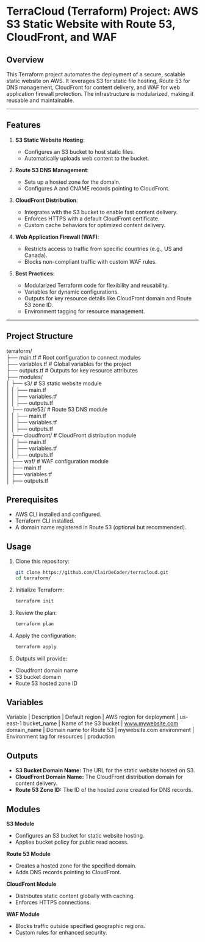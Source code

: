 # TerraCloud (Terraform) Project: AWS S3 Static Website with Route 53, CloudFront, and WAF

## Overview
This Terraform project automates the deployment of a secure, scalable static website on AWS. It leverages S3 for static file hosting, Route 53 for DNS management, CloudFront for content delivery, and WAF for web application firewall protection. The infrastructure is modularized, making it reusable and maintainable.

---

## Features
1. **S3 Static Website Hosting**:
   - Configures an S3 bucket to host static files.
   - Automatically uploads web content to the bucket.

2. **Route 53 DNS Management**:
   - Sets up a hosted zone for the domain.
   - Configures A and CNAME records pointing to CloudFront.

3. **CloudFront Distribution**:
   - Integrates with the S3 bucket to enable fast content delivery.
   - Enforces HTTPS with a default CloudFront certificate.
   - Custom cache behaviors for optimized content delivery.

4. **Web Application Firewall (WAF)**:
   - Restricts access to traffic from specific countries (e.g., US and Canada).
   - Blocks non-compliant traffic with custom WAF rules.

5. **Best Practices**:
   - Modularized Terraform code for flexibility and reusability.
   - Variables for dynamic configurations.
   - Outputs for key resource details like CloudFront domain and Route 53 zone ID.
   - Environment tagging for resource management.

---

## Project Structure
terraform/  
├── main.tf              # Root configuration to connect modules  
├── variables.tf         # Global variables for the project  
├── outputs.tf           # Outputs for key resource attributes  
├── modules/  
│   ├── s3/              # S3 static website module  
│   │   ├── main.tf  
│   │   ├── variables.tf  
│   │   ├── outputs.tf  
│   ├── route53/         # Route 53 DNS module  
│   │   ├── main.tf  
│   │   ├── variables.tf  
│   │   ├── outputs.tf  
│   ├── cloudfront/      # CloudFront distribution module  
│   │   ├── main.tf  
│   │   ├── variables.tf  
│   │   ├── outputs.tf  
│   ├── waf/             # WAF configuration module  
│       ├── main.tf  
│       ├── variables.tf  
│       ├── outputs.tf  

## Prerequisites

- AWS CLI installed and configured.
- Terraform CLI installed.
- A domain name registered in Route 53 (optional but recommended).

## Usage

1. Clone this repository:
    ```bash
    git clone https://github.com/ClairDeCoder/terracloud.git
    cd terraform/
    ```

2. Initialize Terraform:
    ```bash
    terraform init
    ```

3. Review the plan:
    ```bash
    terraform plan
    ```

4. Apply the configuration:
    ```bash
    terraform apply
    ```

5. Outputs will provide:
- Cloudfront domain name
- S3 bucket domain
- Route 53 hosted zone ID

## Variables

Variable	| Description	| Default
region |	AWS region for deployment |	us-east-1
bucket_name	| Name of the S3 bucket |	www.mywebsite.com
domain_name |	Domain name for Route 53 |	mywebsite.com
environment	| Environment tag for resources |	production

## Outputs

- **S3 Bucket Domain Name:** The URL for the static website hosted on S3.
- **CloudFront Domain Name:** The CloudFront distribution domain for content delivery.
- **Route 53 Zone ID:** The ID of the hosted zone created for DNS records.

## Modules

**S3 Module**
- Configures an S3 bucket for static website hosting.
- Applies bucket policy for public read access.

**Route 53 Module**
- Creates a hosted zone for the specified domain.
- Adds DNS records pointing to CloudFront.

**CloudFront Module**
- Distributes static content globally with caching.
- Enforces HTTPS connections.

**WAF Module**
- Blocks traffic outside specified geographic regions.
- Custom rules for enhanced security.
